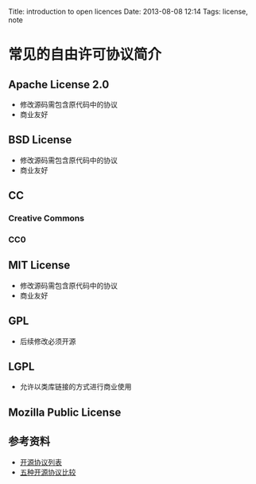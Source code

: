 Title: introduction to open licences 
Date: 2013-08-08 12:14
Tags: license, note

# 常见的自由许可协议简介

## Apache License 2.0

*  修改源码需包含原代码中的协议
*  商业友好

##  BSD License

*  修改源码需包含原代码中的协议
*  商业友好
## CC

### Creative Commons
### CC0

## MIT License

*  修改源码需包含原代码中的协议
*  商业友好
## GPL

*  后续修改必须开源
## LGPL

*  允许以类库链接的方式进行商业使用 
## Mozilla Public License

## 参考资料

*  [开源协议列表](http://opensource.org/licenses/alphabetical)
*  [五种开源协议比较](http://www.awflasher.com/blog/archives/939)

